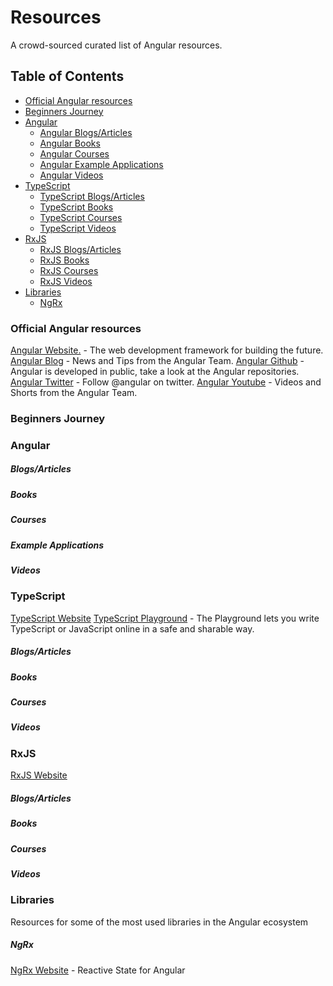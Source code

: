 # Resources

A crowd-sourced curated list of Angular resources.

## Table of Contents

- [Official Angular resources](#official-angular-resources)
- [Beginners Journey](#beginners-journey)
- [Angular](#angular)
  - [Angular Blogs/Articles](#angular-blogs)
  - [Angular Books](#angular-books)
  - [Angular Courses](#angular-courses)
  - [Angular Example Applications](#angular-example-applications)
  - [Angular Videos](#angular-videos)
- [TypeScript](#typescript)
  - [TypeScript Blogs/Articles](#ts-blogs)
  - [TypeScript Books](#ts-books)
  - [TypeScript Courses](#ts-courses)
  - [TypeScript Videos](#ts-videos)
- [RxJS](#rxjs)
  - [RxJS Blogs/Articles](#rxjs-blogs)
  - [RxJS Books](#rxjs-books)
  - [RxJS Courses](#rxjs-courses)
  - [RxJS Videos](#rxjs-videos)
- [Libraries](#libraries)
  - [NgRx](#ngrx)

### Official Angular resources

[Angular Website.](https://angular.io/) - The web development framework for building the future.
[Angular Blog](https://blog.angular.io/) - News and Tips from the Angular Team.
[Angular Github](https://github.com/angular) - Angular is developed in public, take a look at the Angular repositories.
[Angular Twitter](https://twitter.com/angular) - Follow @angular on twitter.
[Angular Youtube](https://www.youtube.com/@Angular) - Videos and Shorts from the Angular Team.

### Beginners Journey

### Angular

<h5 id="angular-blogs">Blogs/Articles</h5>

<h5 id="angular-books">Books</h5>

<h5 id="angular-courses">Courses</h5>

<h5 id="angular-example-applications">Example Applications</h5>

<h5 id="angular-videos">Videos</h5>

### TypeScript

[TypeScript Website](https://www.typescriptlang.org/)
[TypeScript Playground](https://www.typescriptlang.org/play) - The Playground lets you write TypeScript or JavaScript online in a safe and sharable way.

<h5 id="ts-blogs">Blogs/Articles</h5>

<h5 id="ts-books">Books</h5>

<h5 id="ts-courses">Courses</h5>

<h5 id="ts-videos">Videos</h5>

### RxJS

[RxJS Website](https://rxjs.dev/)

<h5 id="rxjs-blogs">Blogs/Articles</h5>

<h5 id="rxjs-books">Books</h5>

<h5 id="rxjs-courses">Courses</h5>

<h5 id="rxjs-videos">Videos</h5>

### Libraries

Resources for some of the most used libraries in the Angular ecosystem

##### NgRx

[NgRx Website](https://ngrx.io/) - Reactive State for Angular
